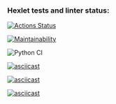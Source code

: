 ### Hexlet tests and linter status:
[![Actions Status](https://github.com/artemmrgz/python-project-lvl1/workflows/hexlet-check/badge.svg)](https://github.com/artemmrgz/python-project-lvl1/actions)

[![Maintainability](https://api.codeclimate.com/v1/badges/eacb0678b8794e858bbd/maintainability)](https://codeclimate.com/github/artemmrgz/python-project-lvl1/maintainability)

![Python CI](https://github.com/artemmrgz/python-project-lvl1/actions/workflows/pyci.yml/badge.svg)

[![asciicast](https://asciinema.org/a/kEs0GgFiUgQqzvrAC8k9tIcD9.png)](https://asciinema.org/a/kEs0GgFiUgQqzvrAC8k9tIcD9)

[![asciicast](https://asciinema.org/a/06uiFny58xC883hRaGQlcJNwM.png)](https://asciinema.org/a/06uiFny58xC883hRaGQlcJNwM)

[![asciicast](https://asciinema.org/a/EbTQZ7UxLHCV9WZHH67Qp0wmG.png)](https://asciinema.org/a/EbTQZ7UxLHCV9WZHH67Qp0wmG)
